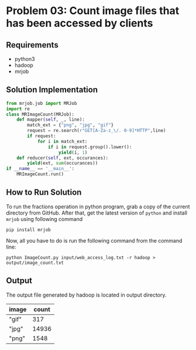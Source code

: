 # Problem 03: Count image files that has been accessed by clients

## Requirements
- python3
- hadoop
- mrjob

## Solution Implementation
```python
from mrjob.job import MRJob
import re
class MRImageCount(MRJob):
	def mapper(self, _, line):
		match_ext = {"png", "jpg", "gif"}
		request = re.search(r"GET[A-Za-z_\/. 0-9]*HTTP",line)
		if request:
			for i in match_ext:
				if i in request.group().lower():
					yield(i, 1)
	def reducer(self, ext, occurances):
		yield(ext, sum(occurances))
if __name__ == '__main__':
	MRImageCount.run()
```

## How to Run Solution
To run the fractions operation in python program, grab a copy of the current directory
from GitHub. After that, get the latest version of `python` and install `mrjob` using following command
```console
pip install mrjob
```
Now, all you have to do is run the following command from the command line:
```console
python ImageCount.py input/web_access_log.txt -r hadoop > output/image_count.txt
```

## Output
The output file generated by hadoop is located in output directory.

|  image  |   count   |
|---------|-----------|
|  "gif"  |   317     |
|  "jpg"  |   14936   |
|  "png"  |   1548    |
